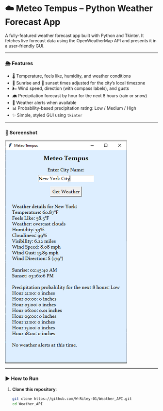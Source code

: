 # ☁️ Meteo Tempus – Python Weather Forecast App

A fully-featured weather forecast app built with Python and Tkinter. It fetches live forecast data using the OpenWeatherMap API and presents it in a user-friendly GUI.

---

### 🌦 Features

- 🌡️ Temperature, feels like, humidity, and weather conditions
- 🌅 Sunrise and 🌇 sunset times adjusted for the city’s local timezone
- 🌬️ Wind speed, direction (with compass labels), and gusts
- 🌧️ Precipitation forecast by hour for the next 8 hours (rain or snow)
- 🚨 Weather alerts when available
- 📊 Probability-based precipitation rating: Low / Medium / High
- ✨ Simple, styled GUI using `tkinter`

---

### 📸 Screenshot



![Meteo Tempus Screenshot](screenshot.png)

---

### ▶️ How to Run

1. **Clone this repository**:

   ```bash
   git clone https://github.com/W-Riley-01/Weather_API.git
   cd Weather_API




